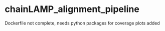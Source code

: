 # chainLAMP_alignment_pipeline

Dockerfile not complete, needs python packages for coverage plots added
